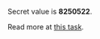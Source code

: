 <html>
    <head>
    </head>
    <body>
        <p>Secret value is <b>8250522</b>.</p>
        <p>Read more at
            <a href="http://www.codeabbey.com/index/task_view/basics-of-html">this task</a>.
        </p>
    </body>
</html>
